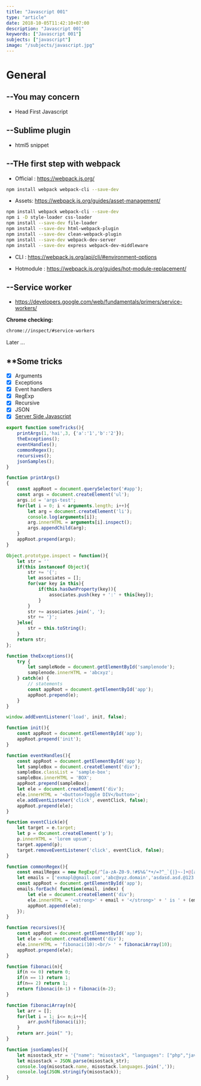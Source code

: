 ```yaml
---
title: "Javascript 001"
type: "article"
date: 2018-10-05T11:42:10+07:00
description: "Javascript 001"
keywords: ["Javascript 001"]
subjects: ["javascript"]
image: "/subjects/javascript.jpg"
---
```


# General

## --You may concern

- Head First Javascript

## --Sublime plugin

- html5 snippet

## --THe first step with webpack

- Official : https://webpack.js.org/

```bash
npm install webpack webpack-cli --save-dev
```

- Assets: https://webpack.js.org/guides/asset-management/

```bash
npm install webpack webpack-cli --save-dev
npm i -D style-loader css-loader
npm install --save-dev file-loader
npm install --save-dev html-webpack-plugin
npm install --save-dev clean-webpack-plugin
npm install --save-dev webpack-dev-server
npm install --save-dev express webpack-dev-middleware
```

- CLI : https://webpack.js.org/api/cli/#environment-options

- Hotmodule : https://webpack.js.org/guides/hot-module-replacement/

## --Service worker

- https://developers.google.com/web/fundamentals/primers/service-workers/

**Chrome checking:**

```bash
chrome://inspect/#service-workers
```

Later ...

## **Some tricks

- [x] Arguments
- [x] Exceptions
- [x] Event handlers
- [x] RegExp
- [x] Recursive
- [x] JSON
- [x] [Server Side Javascript](/article/nodejs-001/)

```javascript
export function someTricks(){
	printArgs(1,'hai',3, {'a':'1','b':'2'});
	theExceptions();
	eventHandles();
	commonRegex();
	recursives();
	jsonSamples();
}

function printArgs()
{
	const appRoot = document.querySelector('#app');
	const args = document.createElement('ul');
	args.id = 'args-test';
	for(let i = 0; i < arguments.length; i++){
		let arg = document.createElement('li');
		console.log(arguments[i]);
		arg.innerHTML = arguments[i].inspect();
		args.appendChild(arg);
	}
	appRoot.prepend(args);
}

Object.prototype.inspect = function(){	
	let str = ''
	if(this instanceof Object){
		str += '{';
		let associates = [];
		for(var key in this){
			if(this.hasOwnProperty(key)){
				associates.push(key + ':' + this[key]);	
			}
		}
		str += associates.join(', ');
		str += '}';
	}else{
		str = this.toString();
	}
	return str;
};

function theExceptions(){	
	try {
		let sampleNode = document.getElementById('samplenode');
		samplenode.innerHTML = 'abcxyz';
	} catch(e) {
		// statements
		const appRoot = document.getElementById('app');
		appRoot.prepend(e);
	}	
}

window.addEventListener('load', init, false);

function init(){
	const appRoot = document.getElementById('app');
	appRoot.prepend('init');	
}

function eventHandles(){
	const appRoot = document.getElementById('app');
	let sampleBox = document.createElement('div');
	sampleBox.classList = 'sample-box';
	sampleBox.innerHTML = 'BOX';
	appRoot.prepend(sampleBox);
	let ele = document.createElement('div');
	ele.innerHTML = '<button>Toggle DIV</button>';
	ele.addEventListener('click', eventClick, false);
	appRoot.prepend(ele);
}

function eventClick(e){
	let target = e.target;
	let p = document.createElement('p');
	p.innerHTML = 'lorem upsum';
	target.append(p);
	target.removeEventListener('click', eventClick, false);
}

function commonRegex(){
	const emailRegex = new RegExp(/^[a-zA-Z0-9.!#$%&’*+/=?^_`{|}~-]+@[a-zA-Z0-9-]+(?:\.[a-zA-Z0-9-]+)*$/);
	let emails = ['exmapl@gmail.com','abc@xyz.domain','asdasd.asd.@123.com','123132','asdads'];
	const appRoot = document.getElementById('app');
	emails.forEach( function(email, index) {
		let ele = document.createElement('div');
		ele.innerHTML = '<strong>' + email + '</strong>' + ' is ' + (email.match(emailRegex)? 'valid': 'invalid') + ' email';
		appRoot.append(ele);
	});
}

function recursives(){
	const appRoot = document.getElementById('app');
	let ele = document.createElement('div');
	ele.innerHTML = 'fibonaci(10):<br/> ' + fibonaciArray(10);
	appRoot.prepend(ele);
}

function fibonaci(n){
	if(n <= 0) return 0;
	if(n == 1) return 1;
	if(n== 2) return 1;
	return fibonaci(n-1) + fibonaci(n-2);
}

function fibonaciArray(n){
	let arr = [];
	for(let i = 1; i<= n;i++){
		arr.push(fibonaci(i));
	}
	return arr.join(" ");
}

function jsonSamples(){
	let misostack_str = '{"name": "misostack", "languages": ["php","javascripts","nodejs","ruby","java","go","c","c#","python"]}';
	let misostack = JSON.parse(misostack_str);
	console.log(misostack.name, misostack.languages.join(','));
	console.log(JSON.stringify(misostack));
}
```
